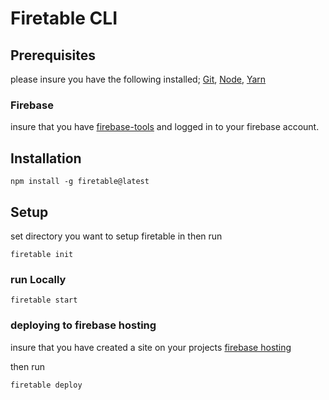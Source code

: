 # Firetable CLI

## Prerequisites

please insure you have the following installed;
[Git](https://git-scm.com/downloads), [Node](https://nodejs.org/en/download/),
[Yarn](https://classic.yarnpkg.com/en/docs/install/)

### Firebase

insure that you have [firebase-tools](https://firebase.google.com/docs/cli) and
logged in to your firebase account.

## Installation

```
npm install -g firetable@latest
```

## Setup

set directory you want to setup firetable in then run

```
firetable init
```

### run Locally

```
firetable start
```

### deploying to firebase hosting

insure that you have created a site on your projects
[firebase hosting](https://console.firebase.google.com/u/0/project/_/hosting)

then run

```
firetable deploy
```
